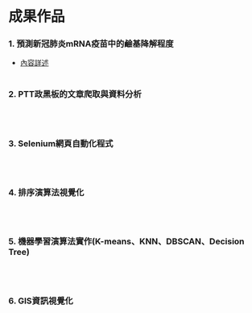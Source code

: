 # 成果作品

### 1. **預測新冠肺炎mRNA疫苗中的鹼基降解程度**
  - [內容詳述](/1.%20預測新冠肺炎mRNA疫苗中的鹼基降解程度)
<br><br/>

### 2. **PTT政黑板的文章爬取與資料分析**


<br><br/>

### 3. **Selenium網頁自動化程式**


<br><br/>

### 4. **排序演算法視覺化**


<br><br/>

### 5. **機器學習演算法實作(K-means、KNN、DBSCAN、Decision Tree)**


<br><br/>

### 6. **GIS資訊視覺化**
